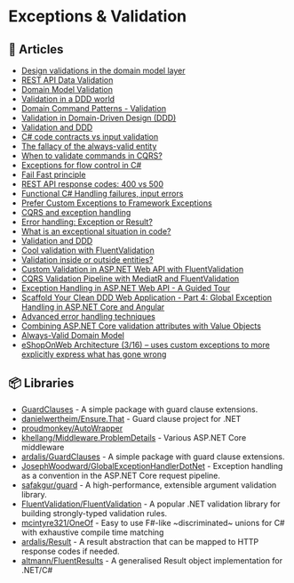 # Exceptions & Validation

## 📕 Articles

- [Design validations in the domain model layer](https://docs.microsoft.com/en-us/dotnet/architecture/microservices/microservice-ddd-cqrs-patterns/domain-model-layer-validations) 
- [REST API Data Validation](http://www.kamilgrzybek.com/design/rest-api-data-validation/) 
- [Domain Model Validation](http://www.kamilgrzybek.com/design/domain-model-validation/) 
- [Validation in a DDD world](https://lostechies.com/jimmybogard/2009/02/15/validation-in-a-ddd-world/) 
- [Domain Command Patterns - Validation](https://jimmybogard.com/domain-command-patterns-validation/)
- [Validation in Domain-Driven Design (DDD)](http://gorodinski.com/blog/2012/05/19/validation-in-domain-driven-design-ddd/)
- [Validation and DDD](https://enterprisecraftsmanship.com/posts/validation-and-ddd/) 
- [C# code contracts vs input validation](https://enterprisecraftsmanship.com/posts/code-contracts-vs-input-validation/) 
- [The fallacy of the always-valid entity](https://jeffreypalermo.com/2009/05/the-fallacy-of-the-always-valid-entity/) 
- [When to validate commands in CQRS?](https://enterprisecraftsmanship.com/2019/02/20/validate-commands-cqrs/) 
- [Exceptions for flow control in C#](https://enterprisecraftsmanship.com/posts/exceptions-for-flow-control/) 
- [Fail Fast principle](https://enterprisecraftsmanship.com/posts/fail-fast-principle/) 
- [REST API response codes: 400 vs 500](https://enterprisecraftsmanship.com/posts/rest-api-response-codes-400-vs-500/)
- [Functional C# Handling failures, input errors](https://enterprisecraftsmanship.com/posts/functional-c-handling-failures-input-errors/) 
- [Prefer Custom Exceptions to Framework Exceptions](https://ardalis.com/prefer-custom-exceptions-to-framework-exceptions/)
- [CQRS and exception handling](https://enterprisecraftsmanship.com/2019/04/15/cqrs-exception-handling/) 
- [Error handling: Exception or Result?](https://enterprisecraftsmanship.com/posts/error-handling-exception-or-result/) 
- [What is an exceptional situation in code?](https://enterprisecraftsmanship.com/posts/what-is-exceptional-situation/)
- [Validation and DDD](https://enterprisecraftsmanship.com/2016/09/13/validation-and-ddd/)
- [Cool validation with FluentValidation](https://www.code4it.dev/blog/fluentvalidation)
- [Validation inside or outside entities?](https://lostechies.com/jimmybogard/2016/04/29/validation-inside-or-outside-entities/)
- [Custom Validation in ASP.NET Web API with FluentValidation](https://exceptionnotfound.net/custom-validation-in-asp-net-web-api-with-fluentvalidation/)
- [CQRS Validation Pipeline with MediatR and FluentValidation](https://code-maze.com/cqrs-mediatr-fluentvalidation/)
- [Exception Handling in ASP.NET Web API - A Guided Tour](https://exceptionnotfound.net/the-asp-net-web-api-exception-handling-pipeline-a-guided-tour/)
- [Scaffold Your Clean DDD Web Application - Part 4: Global Exception Handling in ASP.NET Core and Angular](https://blog.jacobsdata.com/2020/11/12/scaffold-your-clean-ddd-web-application-part-4-global-exception-handling-in-aspnet-core-and-angular)
- [Advanced error handling techniques](https://enterprisecraftsmanship.com/posts/advanced-error-handling-techniques/)
- [Combining ASP.NET Core validation attributes with Value Objects](https://enterprisecraftsmanship.com/posts/combining-asp-net-core-attributes-with-value-objects/)
- [Always-Valid Domain Model](https://enterprisecraftsmanship.com/posts/always-valid-domain-model/)
- [eShopOnWeb Architecture (3/16) – uses custom exceptions to more explicitly express what has gone wrong](https://davecallan.com/eshoponweb-architecture-3-16-uses-custom-exceptions-to-more-explicitly-express-what-has-gone-wrong/)
## 📦 Libraries

- [GuardClauses](https://github.com/ardalis/GuardClauses) - A simple package with guard clause extensions.
- [danielwertheim/Ensure.That](https://github.com/danielwertheim/Ensure.That) - Guard clause project for .NET
- [proudmonkey/AutoWrapper](https://github.com/proudmonkey/AutoWrapper)
- [khellang/Middleware.ProblemDetails](https://github.com/khellang/Middleware/tree/master/src/ProblemDetails) - Various ASP.NET Core middleware
- [ardalis/GuardClauses](https://github.com/ardalis/GuardClauses) - A simple package with guard clause extensions.
- [JosephWoodward/GlobalExceptionHandlerDotNet](https://github.com/JosephWoodward/GlobalExceptionHandlerDotNet) - Exception handling as a convention in the ASP.NET Core request pipeline.
- [safakgur/guard](https://github.com/safakgur/guard) - A high-performance, extensible argument validation library.
- [FluentValidation/FluentValidation](https://github.com/FluentValidation/FluentValidation) - A popular .NET validation library for building strongly-typed validation rules.
- [mcintyre321/OneOf](https://github.com/mcintyre321/OneOf) - Easy to use F#-like ~discriminated~ unions for C# with exhaustive compile time matching
- [ardalis/Result](https://github.com/ardalis/Result) - A result abstraction that can be mapped to HTTP response codes if needed.
- [altmann/FluentResults](https://github.com/altmann/FluentResults) - A generalised Result object implementation for .NET/C#